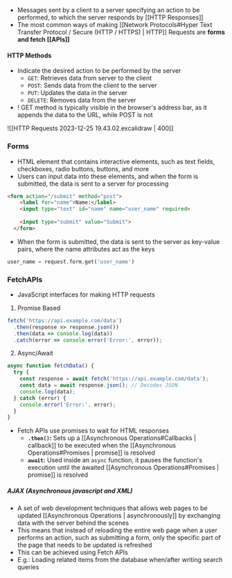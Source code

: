 - Messages sent by a client to a server specifying an action to be performed, to which the server responds by [[HTTP Responses]]
- The most common ways of making [[Network Protocols#Hyper Text Transfer Protocol / Secure (HTTP / HTTPS) | HTTP]] Requests are **forms and fetch [[APIs]]**

#### HTTP Methods
- Indicate the desired action to be performed by the server
	- `GET`: Retrieves data from server to the client
	- `POST`: Sends data from the client to the server
	- `PUT`: Updates the data in the server
	- `DELETE`: Removes data from the server
- ! GET method is typically visible in the browser's address bar, as it appends the data to the URL, while POST is not

![[HTTP Requests 2023-12-25 19.43.02.excalidraw | 400]]

### Forms
- HTML element that contains interactive elements, such as text fields, checkboxes, radio buttons, buttons, and more
- Users can input data into these elements, and when the form is submitted, the data is sent to a server for processing
```html
<form action="/submit" method="post">
    <label for="name">Name:</label>
    <input type="text" id="name" name="user_name" required>
    
    <input type="submit" value="Submit">
  </form>
```
- When the form is submitted, the data is sent to the server as key-value pairs, where the name attributes act as the keys
```python
user_name = request.form.get('user_name')
```


### FetchAPIs
- JavaScript interfaces for making HTTP requests

1. Promise Based
```javascript
fetch('https://api.example.com/data')
  .then(response => response.json())
  .then(data => console.log(data))
  .catch(error => console.error('Error:', error));
```

2. Async/Await
```javascript
async function fetchData() {
  try {
    const response = await fetch('https://api.example.com/data');
    const data = await response.json(); // Decodes JSON
    console.log(data);
  } catch (error) {
    console.error('Error:', error);
  }
}
```

- Fetch APIs use promises to wait for HTML responses
	- **`.then()`:** 
		Sets up a [[Asynchronous Operations#Callbacks | callback]] to be executed when the [[Asynchronous Operations#Promises | promise]] is resolved
	- **`await`:** 
		Used inside an `async` function, it pauses the function's execution until the awaited [[Asynchronous Operations#Promises | promise]] is resolved

##### AJAX (Asynchronous javascript and XML)
-  A set of web development techniques that allows web pages to be updated [[Asynchronous Operations | asynchronously]] by exchanging data with the server behind the scenes
- This means that instead of reloading the entire web page when a user performs an action, such as submitting a form, only the specific part of the page that needs to be updated is refreshed
- This can be achieved using Fetch APIs
- E.g.: Loading related items from the database when/after writing search queries